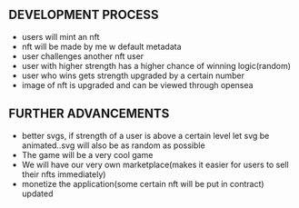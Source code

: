 ## DEVELOPMENT PROCESS
- users will mint an nft
- nft will be made by me w default metadata
- user challenges another nft user
- user with higher strength has a higher chance of winning logic(random)
- user who wins gets strength upgraded by a certain number 
- image of nft is upgraded and can be viewed through opensea 

## FURTHER ADVANCEMENTS
- better svgs, if strength of a user is above a certain level let svg be animated..svg will also be as random as possible
- The game will be a very cool game
- We will have our very own marketplace(makes it easier for users to sell their nfts immediately)
- monetize the application(some certain nft will be put in contract)
updated




